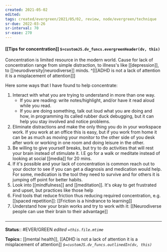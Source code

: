 ```yaml
---
created: 2021-05-02
edited: 
tags: created/evergreen/2021/05/02, review, node/evergreen/technique  
sr-due: 2022-03-26
sr-interval: 70
sr-ease: 270
---
```


#### [[Tips for concentration]] `$=customJS.dv_funcs.evergreenHeader(dv, this)`

Concentration is limited resource in the modern world. Cause for lack of concentration range from simple distraction, to illness's like [[depression]], to [[neurodiversity|neurodiverse]] minds.
^[[[ADHD is not a lack of attention it is a misplacement of attention]]]

Here some ways that I have found to help concentrate:
1. Interact with what you are trying to understand in more than one way. 
	- If you are reading: write notes/highlight, and/or have it read aloud while you read. 
	- If you are doing something, talk out loud what you are doing and how, in programming its called rubber duck debugging, but it can help you stay involved and notice problems. 
2. Eliminate distractions and make the only thing you do in your workspace work. If you work at an office this is easy, but if you work from home it can be as much as moving your monitor to the other side of you desk after work or working in one room and doing leisure in the other.
3. Be willing to give yourself breaks, but try to do activities that will rest your brain instead of stimulate it. I.E go for a walk  or meditate instead of looking at social [[media]] for 20 mins.
4. If it's possible and your lack of concentration is common reach out to your doctor to see if you can get a diagnosis and medication would help. For some, medication is the tool they need to survive and for others it is jumping off point for better habits.
5. Look into [[mindfulness]] and [[meditation]]. It's okay to get frustrated and upset, but practices like those help 
6. Find tools that reduce friction thus reducing required concentration, e.g. [[spaced repetition]]: [[Friction is a hindrance to learning]]
7. Understand how your brain works and try to work with it: [[Neurodiverse people can use their brain to their advantage]]

### <hr class="footnote"/>

**Status**:: #EVER/GREEN 
*edited `=this.file.mtime`*

**Topics**:: [[mental health]], [[ADHD is not a lack of attention it is a misplacement of attention]]
*`$=customJS.dv_funcs.outlinedIn(dv, this)`*
